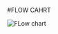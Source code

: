 #FLOW CAHRT

![FLow chart](https://user-images.githubusercontent.com/42571912/160997754-c8b3da64-8dab-4e72-ab36-6bd24ae6dab8.PNG)
